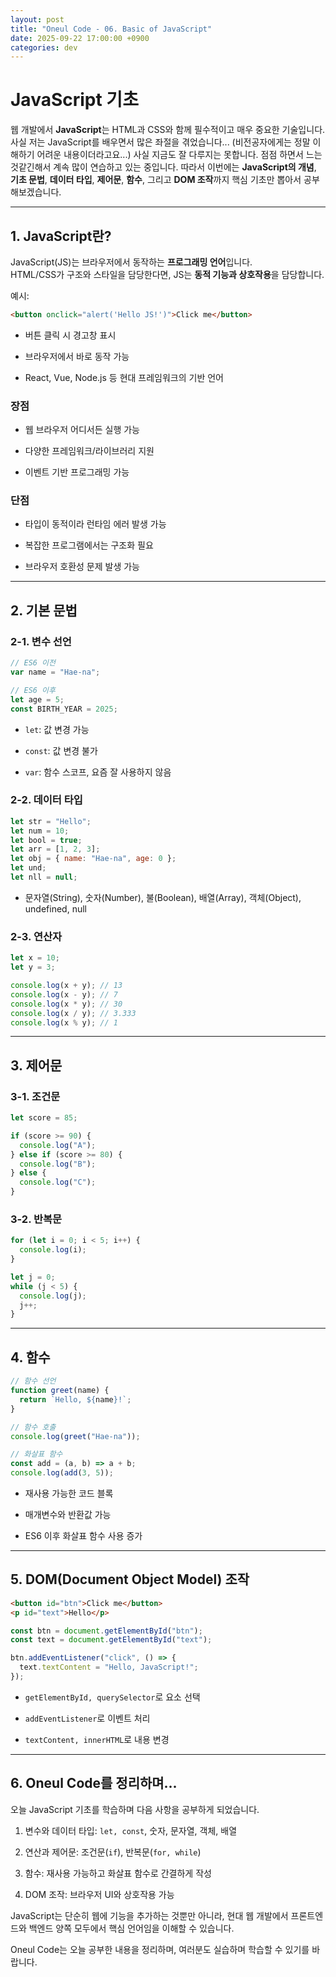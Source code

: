 ```yaml
---
layout: post
title: "Oneul Code - 06. Basic of JavaScript"
date: 2025-09-22 17:00:00 +0900
categories: dev
---
```


# JavaScript 기초

웹 개발에서 **JavaScript**는 HTML과 CSS와 함께 필수적이고 매우 중요한 기술입니다.
사실 저는 JavaScript를 배우면서 많은 좌절을 겪었습니다... (비전공자에게는 정말 이해하기 어려운 내용이더라고요...)
사실 지금도 잘 다루지는 못합니다. 점점 하면서 느는것같긴해서 계속 많이 연습하고 있는 중입니다.
따라서 이번에는 **JavaScript의 개념**, **기초 문법**, **데이터 타입**, **제어문**, **함수**, 그리고 **DOM 조작**까지 핵심 기초만 뽑아서 공부해보겠습니다.

---

## 1. JavaScript란?

JavaScript(JS)는 브라우저에서 동작하는 **프로그래밍 언어**입니다.  
HTML/CSS가 구조와 스타일을 담당한다면, JS는 **동적 기능과 상호작용**을 담당합니다.

예시:

```html
<button onclick="alert('Hello JS!')">Click me</button>
```

- 버튼 클릭 시 경고창 표시

- 브라우저에서 바로 동작 가능

- React, Vue, Node.js 등 현대 프레임워크의 기반 언어

### 장점

- 웹 브라우저 어디서든 실행 가능

- 다양한 프레임워크/라이브러리 지원

- 이벤트 기반 프로그래밍 가능

### 단점

- 타입이 동적이라 런타임 에러 발생 가능

- 복잡한 프로그램에서는 구조화 필요

- 브라우저 호환성 문제 발생 가능

---

## 2. 기본 문법

### 2-1. 변수 선언

```js
// ES6 이전
var name = "Hae-na";

// ES6 이후
let age = 5;
const BIRTH_YEAR = 2025;
```

- `let`: 값 변경 가능

- `const`: 값 변경 불가

- `var`: 함수 스코프, 요즘 잘 사용하지 않음

### 2-2. 데이터 타입 

```js
let str = "Hello";
let num = 10;
let bool = true;
let arr = [1, 2, 3];
let obj = { name: "Hae-na", age: 0 };
let und;
let nll = null;
```

- 문자열(String), 숫자(Number), 불(Boolean), 배열(Array), 객체(Object), undefined, null

### 2-3. 연산자 

```js
let x = 10;
let y = 3;

console.log(x + y); // 13
console.log(x - y); // 7
console.log(x * y); // 30
console.log(x / y); // 3.333
console.log(x % y); // 1
```

---

## 3. 제어문

### 3-1. 조건문

```js
let score = 85;

if (score >= 90) {
  console.log("A");
} else if (score >= 80) {
  console.log("B");
} else {
  console.log("C");
}
```

### 3-2. 반복문

```js
for (let i = 0; i < 5; i++) {
  console.log(i);
}

let j = 0;
while (j < 5) {
  console.log(j);
  j++;
}
```

---

## 4. 함수

```js
// 함수 선언
function greet(name) {
  return `Hello, ${name}!`;
}

// 함수 호출
console.log(greet("Hae-na"));

// 화살표 함수
const add = (a, b) => a + b;
console.log(add(3, 5));
```

- 재사용 가능한 코드 블록

- 매개변수와 반환값 가능

- ES6 이후 화살표 함수 사용 증가

---

## 5. DOM(Document Object Model) 조작

```html
<button id="btn">Click me</button>
<p id="text">Hello</p>
```

```js
const btn = document.getElementById("btn");
const text = document.getElementById("text");

btn.addEventListener("click", () => {
  text.textContent = "Hello, JavaScript!";
});
```

- `getElementById, querySelector`로 요소 선택

- `addEventListener`로 이벤트 처리

- `textContent, innerHTML`로 내용 변경

---

## 6. Oneul Code를 정리하며...

오늘 JavaScript 기초를 학습하며 다음 사항을 공부하게 되었습니다.

1. 변수와 데이터 타입: `let, const`, 숫자, 문자열, 객체, 배열

2. 연산과 제어문: 조건문(`if`), 반복문(`for, while`)

3. 함수: 재사용 가능하고 화살표 함수로 간결하게 작성

4. DOM 조작: 브라우저 UI와 상호작용 가능

JavaScript는 단순히 웹에 기능을 추가하는 것뿐만 아니라,
현대 웹 개발에서 프론트엔드와 백엔드 양쪽 모두에서 핵심 언어임을 이해할 수 있습니다.

Oneul Code는 오늘 공부한 내용을 정리하며, 여러분도 실습하며 학습할 수 있기를 바랍니다.